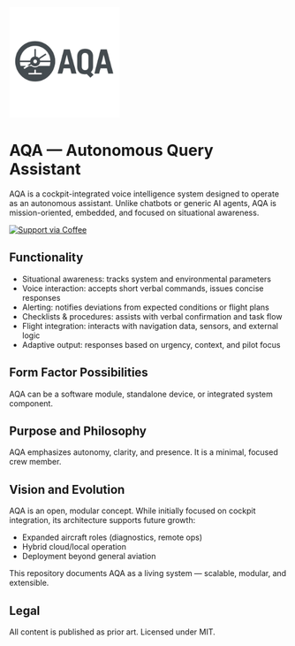 <p align="left">
  <img src="logo/aqa_logo.png" alt="AQA logo" width="200"/>
</p>


# AQA — Autonomous Query Assistant

AQA is a cockpit-integrated voice intelligence system designed to operate as an autonomous assistant.
Unlike chatbots or generic AI agents, AQA is mission-oriented, embedded, and focused on situational awareness.

[![Support via Coffee](https://img.shields.io/badge/☕%20Buy%20me%20a%20coffee-orange?style=for-the-badge)](https://coff.ee/bielakas)

## Functionality
- Situational awareness: tracks system and environmental parameters
- Voice interaction: accepts short verbal commands, issues concise responses
- Alerting: notifies deviations from expected conditions or flight plans
- Checklists & procedures: assists with verbal confirmation and task flow
- Flight integration: interacts with navigation data, sensors, and external logic
- Adaptive output: responses based on urgency, context, and pilot focus

## Form Factor Possibilities
AQA can be a software module, standalone device, or integrated system component.

## Purpose and Philosophy
AQA emphasizes autonomy, clarity, and presence. It is a minimal, focused crew member.

## Vision and Evolution
AQA is an open, modular concept. While initially focused on cockpit integration, its architecture supports future growth:
- Expanded aircraft roles (diagnostics, remote ops)
- Hybrid cloud/local operation
- Deployment beyond general aviation


This repository documents AQA as a living system — scalable, modular, and extensible.

## Legal
All content is published as prior art. Licensed under MIT.
